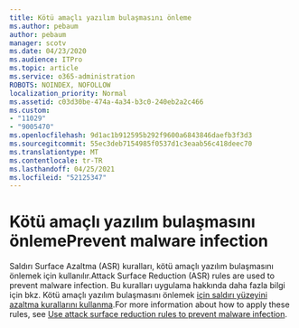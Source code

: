 ```yaml
---
title: Kötü amaçlı yazılım bulaşmasını önleme
ms.author: pebaum
author: pebaum
manager: scotv
ms.date: 04/23/2020
ms.audience: ITPro
ms.topic: article
ms.service: o365-administration
ROBOTS: NOINDEX, NOFOLLOW
localization_priority: Normal
ms.assetid: c03d30be-474a-4a34-b3c0-240eb2a2c466
ms.custom:
- "11029"
- "9005470"
ms.openlocfilehash: 9d1ac1b912595b292f9600a6843846daefb3f3d3
ms.sourcegitcommit: 55ec3deb7154985f0537d1c3eaab56c418deec70
ms.translationtype: MT
ms.contentlocale: tr-TR
ms.lasthandoff: 04/25/2021
ms.locfileid: "52125347"
---
```

# <a name="prevent-malware-infection"></a><span data-ttu-id="5a7e4-102">Kötü amaçlı yazılım bulaşmasını önleme</span><span class="sxs-lookup"><span data-stu-id="5a7e4-102">Prevent malware infection</span></span>

<span data-ttu-id="5a7e4-103">Saldırı Surface Azaltma (ASR) kuralları, kötü amaçlı yazılım bulaşmasını önlemek için kullanılır.</span><span class="sxs-lookup"><span data-stu-id="5a7e4-103">Attack Surface Reduction (ASR) rules are used to prevent malware infection.</span></span> <span data-ttu-id="5a7e4-104">Bu kuralları uygulama hakkında daha fazla bilgi için bkz. Kötü amaçlı yazılım bulaşmasını önlemek [için saldırı yüzeyini azaltma kurallarını kullanma](https://docs.microsoft.com/microsoft-365/security/defender-endpoint/attack-surface-reduction?view=o365-worldwide#attack-surface-reduction-rules).</span><span class="sxs-lookup"><span data-stu-id="5a7e4-104">For more information about how to apply these rules, see [Use attack surface reduction rules to prevent malware infection](https://docs.microsoft.com/microsoft-365/security/defender-endpoint/attack-surface-reduction?view=o365-worldwide#attack-surface-reduction-rules).</span></span>